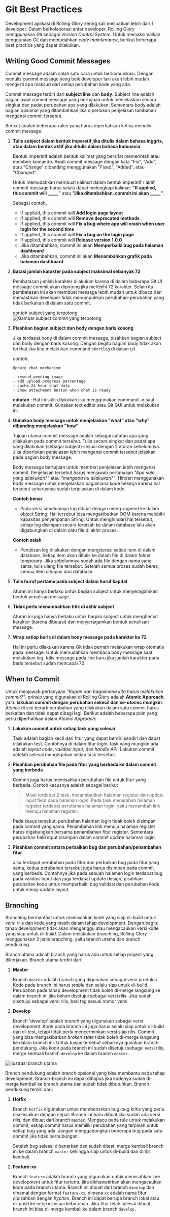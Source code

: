 # Git Best Practices

Development aplikasi di Rolling Glory sering kali melibatkan lebih dari 1 developer. Dalam berkolaborasi antar developer, Rolling Glory menggunakan *Git* sebagai *Version Control System*. Untuk memaksimalkan penggunaan *Git* dan memudahkan *code maintenance*, berikut beberapa best practice yang dapat dilakukan.

## Writing Good Commit Messages

Commit message adalah salah satu cara untuk berkomunikasi. Dengan menulis commit message yang baik developer lain akan lebih mudah mengerti apa maksud dari setiap perubahan kode yang ada. 

Commit message terdiri dari **subject line** dan **body**. Subject line adalah bagian awal commit message yang bertujuan untuk menjelaskan secara singkat dan padat perubahan apa yang dilakukan. Sementara body adalah bagian opsional yang ditambahkan jika diperlukan penjelasan tambahan mengenai commit tersebut.

Berikut adalah beberapa rules yang harus diperhatikan ketika menulis commit message.

1. **Tulis subject dalam bentuk imperatif jika ditulis dalam bahasa Inggris, atau dalam bentuk aktif jika ditulis dalam bahasa Indonesia**

   Bentuk imperatif adalah bentuk kalimat yang bersifat memerintah atau memberi komando. Awali commit message dengan kata "Fix", "Add", atau "Change" dibanding menggunakan "Fixed", "Added", atau "Changed".

   Untuk memudahkan membuat kalimat dalam bentuk imperatif / aktif, commit message harus selalu dapat melengkapi kalimat: **"If applied, this commit will _____"** atau **"Jika ditambahkan, commit ini akan _____"**.  

   Sebagai contoh, 
   * If applied, this commit will **Add login page layout**
   * If applied, this commit will **Remove deprecated methods**
   * If applied, this commit will **Fix a bug where app will crash when user login for the second time** 
   * If applied, this commit will **Fix a bug on the login page**
   * If applied, this commit will **Release version 1.0.0** 
   * Jika ditambahkan, commit ini akan **Memperbaiki bug pada halaman dashboard**
   * Jika ditambahkan, commit ini akan **Menambahkan grafik pada halaman dashboard**

2. **Batasi jumlah karakter pada subject maksimal sebanyak 72**

	Pembatasan jumlah karakter dilakukan karena di dalam beberapa Git UI message commit akan dipotong jika melebihi 72 karakter. Selain itu pembatasan ini akan membuat message lebih mudah untuk dibaca dan memastikan developer tidak menumpukkan perubahan-perubahan yang tidak berkaitan di dalam satu commit.

	contoh subject yang terpotong
	![Gambar subject commit yang terpotong](https://i.imgur.com/27n9O8y.png "Contoh subject yang terpotong")

3. **Pisahkan bagian subject dan body dengan baris kosong**

	Jika terdapat body di dalam commit message, pisahkan bagian subject dan body dengan baris kosong. Dengan begitu bagian body tidak akan terlihat jika kita melakukan command `shortlog` di dalam git.

	contoh:
	```
	Update chat mechanism
	
	- resend pending image
	- add upload progress percentage
	- cache 24 hour chat data
	- show attachment button when chat is ready
	```

	**catatan** : Hal ini sulit dilakukan jika menggunakan command `-m` saat melakukan commit. Gunakan text editor atau Git GUI untuk melakukan ini

4. **Gunakan body message untuk menjelaskan "what" atau "why" dibanding menjelaskan "how"**
	
	Tujuan utama commit message adalah sebagai catatan apa yang dilakukan pada commit tersebut. Tulis secara singkat dan padat apa yang dilakukan (sebagai subject) sesuai dengan 2 aturan sebelumnya. Jika diperlukan penjelasan lebih mengenai commit tersebut jelaskan pada bagian body message.

	Body message bertujuan untuk memberi penjelasan lebih mengenai commit. Penjelasan tersebut harus menjawab pertanyaan *"Apa saja yang dilakukan?"* atau *"mengapa itu dilakukan?"*. Hindari menggunakan body message untuk menjelaskan bagaimana kode bekerja karena hal tersebut seharusnya sudah terjelaskan di dalam kode.

	**Contoh benar**
	* Pada versi sebelumnya log dibuat dengan meng-append ke dalam object String. Hal tersebut bisa mengakibatkan OOM karena melebihi kapasitas penyimpanan String. Untuk menghindari hal tersebut, setiap log disimpan secara terpisah ke dalam database lalu akan digabungkan di dalam satu file di akhir proses.

	**Contoh salah**
	* Penulisan log dilakukan dengan mengiterasi setiap item di dalam database. Setiap item akan ditulis ke dalam file di dalam folder temporary. Jika sebelumnya sudah ada file dengan nama yang sama, tulis ulang file tersebut. Setelah semua proses sudah beres, semua item dihapus dari database.

5. **Tulis huruf pertama pada subject dalam huruf kapital**

	Aturan ini hanya berlaku untuk bagian subject untuk menyeragamkan bentuk penulisan message.

6. **Tidak perlu menambahkan titik di akhir subject**

	Aturan ini juga hanya berlaku untuk bagian subject untuk menghemat karakter (karena dibatasi) dan menyeragamkan bentuk penulisan message.

7. **Wrap setiap baris di dalam body message pada karakter ke 72**

	Hal ini perlu dilakukan karena Git tidak pernah melakukan wrap otomatis pada message. Untuk memudahkan membaca body message saat melakukan log, tulis message pada line baru jika jumlah karakter pada baris tersebut sudah mencapai 72.

## When to Commit

Untuk menjawab pertanyaan *"Kapan dan bagaimana kita harus melakukan commit?"*, prinsip yang digunakan di Rolling Glory adalah **Atomic Approach**, yaitu **lakukan commit dengan perubahan sekecil dan se-*atomic* mungkin**. *Atomic* di sini berarti perubahan yang dilakukan dalam satu commit harus berkaitan dan tidak dapat dibagi lagi. Berikut adalah beberapa poin yang perlu diperhatikan dalam *Atomic Approach*:

1. **Lakukan commit untuk setiap task yang selesai**

	Task adalah bagian kecil dari fitur yang dapat berdiri sendiri dan dapat dilakukan test. Contohnya di dalam fitur *login*, task yang mungkin ada adalah *layout code*, *validasi input*, dan *handle API*. Lakukan commit setelah selesai mengerjakan setiap task tersebut.

2. **Pisahkan perubahan file pada fitur yang berbeda ke dalam commit yang berbeda**

	Commit juga harus memisahkan perubahan file untuk fitur yang berbeda. Contoh kasusnya adalah sebagai berikut

	> Misal terdapat 2 task, menambahkan halaman register dan update input field pada halaman login. Pada task menambah halaman register terdapat perubahan halaman login, yaitu menambah link menuju halaman register. 

	Pada kasus tersebut, perubahan halaman login tidak boleh disimpan pada commit yang sama. Penambahan link menuju halaman register harus digabungkan bersama penambahan fitur register. Sementara perubahan field input disimpan dalam commit update halaman login.
	
3. **Pisahkan commit antara perbaikan bug dan perubahan/penambahan fitur**

	Jika terdapat perubahan pada fitur dan perbaikan bug pada fitur yang sama, kedua perubahan tersebut juga harus disimpan pada commit yang berbeda. Contohnya jika pada sebuah halaman login terdapat bug pada validasi input dan juga terdapat update design, pisahkan perubahan kode untuk memperbaiki bug validasi dan perubahan kode untuk meng-update layout. 


## Branching

Branching bermanfaat untuk memisahkan kode yang siap di-*build* untuk versi rilis dan kode yang masih dalam tahap development. Dengan begitu tahap development tidak akan menganggu atau mengacaukan versi kode yang siap untuk di-*build*. Dalam melakukan branching, Rolling Glory menggunakan 2 jenis branching, yaitu branch utama dan branch pendukung.

Branch utama adalah branch yang harus ada untuk setiap project yang dikerjakan. Branch utama terdiri dari:

1. **Master**

	Branch `master` adalah branch yang digunakan sebagai versi produksi. Kode pada branch ini harus *stable* dan selalu siap untuk di-build. Perubahan pada tahap development tidak boleh di-merge langsung ke dalam branch ini jika belum disetujui sebagai versi rilis. Jika sudah disetujui sebagai versi rilis, beri tag sesuai nomor versi.

2. **Develop**

	Branch 'develop' adalah branch yang digunakan sebagai versi development. Kode pada branch ini juga harus selalu siap untuk di-build dan di-test, tetapi tidak perlu mencerminkan versi siap rilis. Commit yang bisa mengakibatkan *broken state* tidak boleh di-merge langsung ke dalam branch ini. Untuk kasus tersebut sebaiknya gunakan branch pendukung. Jika kode pada branch ini sudah disetujui sebagai versi rilis, merge kembali branch `develop` ke dalam branch `master`.

![Ilustrasi branch utama](https://firebasestorage.googleapis.com/v0/b/rikues-15.appspot.com/o/Picture1.png?alt=media&token=7a8b3790-6e6b-4d9f-ba97-2d9f966e1c8b "Ilustrasi branch utama")

Branch pendukung adalah branch opsional yang bisa membantu pada tahap development. Branch-branch ini dapat dihapus jika kodenya sudah di-merge kembali ke branch utama dan sudah tidak dibutuhkan. Branch pendukung terdiri dari:

1. **Hotfix**

	Branch `hotfix` digunakan untuk membenarkan bug-bug kritis yang perlu diselesaikan dengan cepat. Branch ini baru dibuat jika sudah ada versi rilis, dan dibuat dari branch `master`. Mengacu pada rule untuk melakukan commit, setiap commit harus memiliki perubahan yang terpisah untuk setiap bug yang ada. Jangan menggabungkan beberapa bug pada satu commit jika tidak berhubungan. 

	Setelah bug selesai dibenarkan dan sudah ditest, merge kembali branch ini ke dalam branch `master` sehingga siap untuk di-build dan dirilis kembali.

2. **Feature-xx**

	Branch `feature` adalah branch yang digunakan untuk memisahkan line development untuk fitur tertentu jika dikhawatirkan akan mengacaukan kode pada branch utama. Branch ini dibuat dari branch `develop` dan dinamai dengan format `feature-xx`, dimana `xx` adalah nama fitur dipisahkan dengan *hyphen*. Branch ini dapat berupa branch lokal atau di-push ke `origin` sesuai kebutuhan. Jika fitur telah selesai dibuat, branch ini bisa di-merge kembali ke dalam branch `develop`.
	
